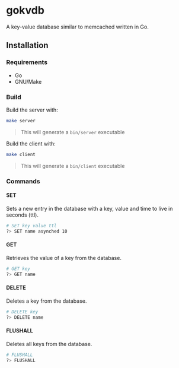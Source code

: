 # gokvdb

A key-value database similar to memcached written in Go.

## Installation

### Requirements

- Go
- GNU/Make

### Build

Build the server with:

```sh
make server
```

> This will generate a `bin/server` executable

Build the client with:

```sh
make client
```

> This will generate a `bin/client` executable

### Commands

#### SET

Sets a new entry in the database with a key, value and time to live in seconds (ttl).

```sh
# SET key value ttl
?> SET name asynched 10
```

#### GET

Retrieves the value of a key from the database.

```sh
# GET key
?> GET name
```

#### DELETE

Deletes a key from the database.

```sh
# DELETE key
?> DELETE name
```

#### FLUSHALL

Deletes all keys from the database.

```sh
# FLUSHALL
?> FLUSHALL
```
